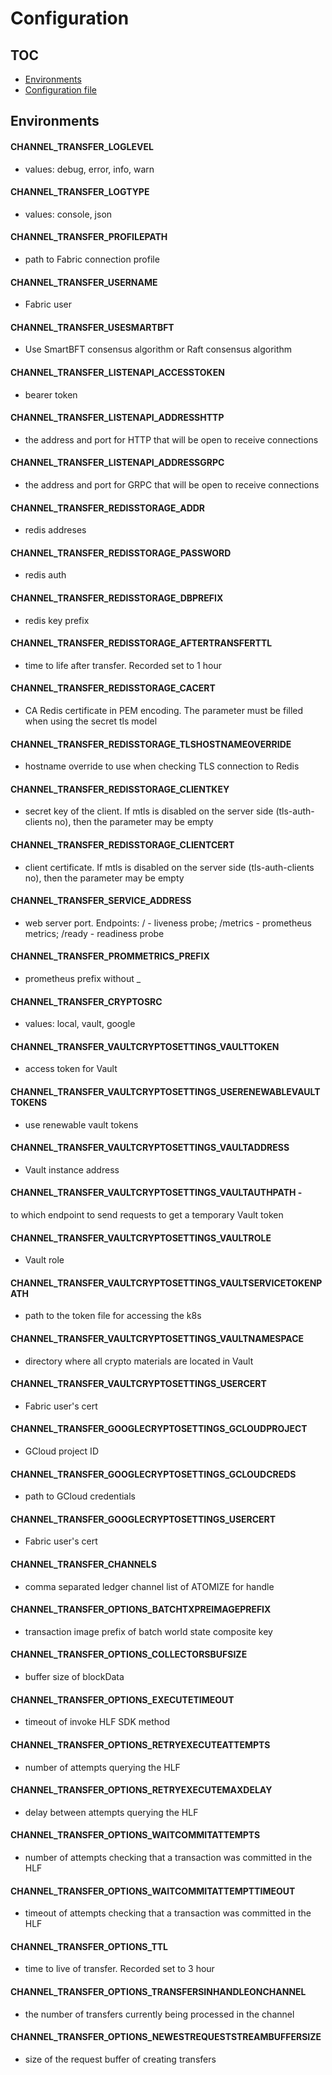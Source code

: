 # Configuration

## TOC
- [Environments](#environments)
- [Configuration file](../pkg/config/config_test.yaml)

## Environments

#### CHANNEL_TRANSFER_LOGLEVEL
- values: debug, error, info, warn
#### CHANNEL_TRANSFER_LOGTYPE
- values: console, json
#### CHANNEL_TRANSFER_PROFILEPATH
- path to Fabric connection profile 
#### CHANNEL_TRANSFER_USERNAME
- Fabric user
#### CHANNEL_TRANSFER_USESMARTBFT
- Use SmartBFT consensus algorithm or Raft consensus algorithm


#### CHANNEL_TRANSFER_LISTENAPI_ACCESSTOKEN
- bearer token
#### CHANNEL_TRANSFER_LISTENAPI_ADDRESSHTTP
- the address and port for HTTP that will be open to receive connections
#### CHANNEL_TRANSFER_LISTENAPI_ADDRESSGRPC
- the address and port for GRPC that will be open to receive connections


#### CHANNEL_TRANSFER_REDISSTORAGE_ADDR
- redis addreses
#### CHANNEL_TRANSFER_REDISSTORAGE_PASSWORD
- redis auth
#### CHANNEL_TRANSFER_REDISSTORAGE_DBPREFIX
- redis key prefix
#### CHANNEL_TRANSFER_REDISSTORAGE_AFTERTRANSFERTTL
- time to life after transfer. Recorded set to 1 hour
#### CHANNEL_TRANSFER_REDISSTORAGE_CACERT
- CA Redis certificate in PEM encoding. The parameter must be filled when using the secret tls model
#### CHANNEL_TRANSFER_REDISSTORAGE_TLSHOSTNAMEOVERRIDE
- hostname override to use when checking TLS connection to Redis
#### CHANNEL_TRANSFER_REDISSTORAGE_CLIENTKEY
- secret key of the client. If mtls is disabled on the server side (tls-auth-clients no), then the parameter may be empty
#### CHANNEL_TRANSFER_REDISSTORAGE_CLIENTCERT
- client certificate. If mtls is disabled on the server side (tls-auth-clients no), then the parameter may be empty


#### CHANNEL_TRANSFER_SERVICE_ADDRESS
- web server port. Endpoints: / - liveness probe; /metrics - prometheus metrics; /ready - readiness probe



#### CHANNEL_TRANSFER_PROMMETRICS_PREFIX
- prometheus prefix without _


#### CHANNEL_TRANSFER_CRYPTOSRC
- values: local, vault, google


#### CHANNEL_TRANSFER_VAULTCRYPTOSETTINGS_VAULTTOKEN
- access token for Vault
#### CHANNEL_TRANSFER_VAULTCRYPTOSETTINGS_USERENEWABLEVAULTTOKENS
- use renewable vault tokens
#### CHANNEL_TRANSFER_VAULTCRYPTOSETTINGS_VAULTADDRESS
- Vault instance address
#### CHANNEL_TRANSFER_VAULTCRYPTOSETTINGS_VAULTAUTHPATH -
to which endpoint to send requests to get a temporary Vault token
#### CHANNEL_TRANSFER_VAULTCRYPTOSETTINGS_VAULTROLE 
- Vault role
#### CHANNEL_TRANSFER_VAULTCRYPTOSETTINGS_VAULTSERVICETOKENPATH 
- path to the token file for accessing the k8s
#### CHANNEL_TRANSFER_VAULTCRYPTOSETTINGS_VAULTNAMESPACE 
- directory where all crypto materials are located in Vault
#### CHANNEL_TRANSFER_VAULTCRYPTOSETTINGS_USERCERT 
- Fabric user's cert


#### CHANNEL_TRANSFER_GOOGLECRYPTOSETTINGS_GCLOUDPROJECT
- GCloud project ID
#### CHANNEL_TRANSFER_GOOGLECRYPTOSETTINGS_GCLOUDCREDS
- path to GCloud credentials
#### CHANNEL_TRANSFER_GOOGLECRYPTOSETTINGS_USERCERT
- Fabric user's cert



#### CHANNEL_TRANSFER_CHANNELS
- comma separated ledger channel list of ATOMIZE for handle 

#### CHANNEL_TRANSFER_OPTIONS_BATCHTXPREIMAGEPREFIX
- transaction image prefix of batch world state composite key
#### CHANNEL_TRANSFER_OPTIONS_COLLECTORSBUFSIZE
- buffer size of blockData
#### CHANNEL_TRANSFER_OPTIONS_EXECUTETIMEOUT
- timeout of invoke HLF SDK method
#### CHANNEL_TRANSFER_OPTIONS_RETRYEXECUTEATTEMPTS
- number of attempts querying the HLF
#### CHANNEL_TRANSFER_OPTIONS_RETRYEXECUTEMAXDELAY
- delay between attempts querying the HLF
#### CHANNEL_TRANSFER_OPTIONS_WAITCOMMITATTEMPTS
- number of attempts checking that a transaction was committed in the HLF
#### CHANNEL_TRANSFER_OPTIONS_WAITCOMMITATTEMPTTIMEOUT
- timeout of attempts checking that a transaction was committed in the HLF
#### CHANNEL_TRANSFER_OPTIONS_TTL
- time to live of transfer. Recorded set to 3 hour
#### CHANNEL_TRANSFER_OPTIONS_TRANSFERSINHANDLEONCHANNEL
- the number of transfers currently being processed in the channel
#### CHANNEL_TRANSFER_OPTIONS_NEWESTREQUESTSTREAMBUFFERSIZE
- size of the request buffer of creating transfers

